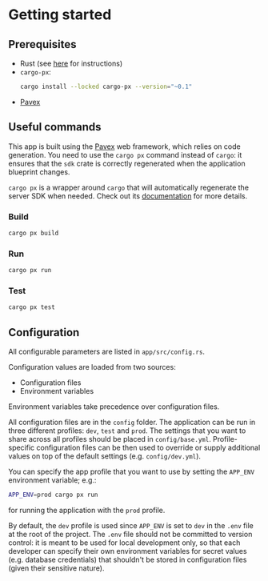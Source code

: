 # Getting started

## Prerequisites

- Rust (see [here](https://www.rust-lang.org/tools/install) for instructions)
- `cargo-px`:
  ```bash
  cargo install --locked cargo-px --version="~0.1"
  ```
- [Pavex](https://pavex.dev)

## Useful commands

This app is built using the [Pavex](https://pavex.dev) web framework, which relies on code generation.
You need to use the `cargo px` command instead of `cargo`: it ensures that the `sdk` crate is correctly regenerated when the application blueprint changes.

`cargo px` is a wrapper around `cargo` that will automatically regenerate the server SDK when needed. Check out its [documentation](https://github.com/LukeMathWalker/cargo-px) for more details.

### Build

```bash
cargo px build
```

### Run

```bash
cargo px run
```

### Test

```bash
cargo px test
```

## Configuration

All configurable parameters are listed in `app/src/config.rs`.

Configuration values are loaded from two sources:

- Configuration files
- Environment variables

Environment variables take precedence over configuration files.

All configuration files are in the `config` folder.
The application can be run in three different profiles: `dev`, `test` and `prod`.
The settings that you want to share across all profiles should be placed in `config/base.yml`.
Profile-specific configuration files can be then used to override or supply additional values on top of the default settings (e.g. `config/dev.yml`).

You can specify the app profile that you want to use by setting the `APP_ENV` environment variable; e.g.:

```bash
APP_ENV=prod cargo px run
```

for running the application with the `prod` profile.

By default, the `dev` profile is used since `APP_ENV` is set to `dev` in the `.env` file at the root of the project.
The `.env` file should not be committed to version control: it is meant to be used for local development only, so that each developer can specify their own environment variables for secret values (e.g. database credentials) that shouldn't be stored in configuration files (given their sensitive nature).
